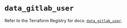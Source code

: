 # `data_gitlab_user`

Refer to the Terraform Registry for docs: [`data_gitlab_user`](https://registry.terraform.io/providers/gitlabhq/gitlab/17.0.1/docs/data-sources/user).
